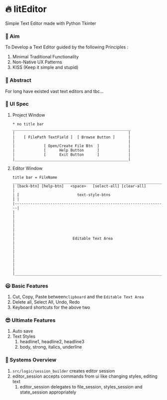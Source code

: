 # 🔥 litEditor

Simple Text Editor made with Python Tkinter

### 🚀 Aim

To Develop a Text Editor guided by the following Principles :

1. Minimal Traditional Functionality
1. Non-Native UX Patterns
1. KISS (Keep it simple and stupid)

### 🌌 Abstract

For long have existed vast text editors and tbc...

### 🍧 UI Spec

1. Project Window
    ```
   * no title bar
    _____________________________________________________
   |                                                   |
   |    [ FilePath TextField ]  [ Browse Button ]      |
   |                                                   |
   |             [ Open/Create File Btn  ]             |     
   |             [      Help Button      ]             |
   |             [      Exit Button      ]             | 
   |___________________________________________________|
    ```
1. Editor Window
    ```
   title bar = FileName
    ______________________________________________________________________
   | [back-btn] [help-btn]   <space>   [select-all] [clear-all]         |
   | [                          text-style-btns                       ] |
   |--------------------------------------------------------------------|
   |                                                                    |
   |                                                                    |
   |                                                                    |
   |                          Editable Text Area                        |
   |                                                                    |
   |                                                                    |
   |                                                                    |
   |____________________________________________________________________|
   ```

### 😃 Basic Features

1. Cut, Copy, Paste between```clipboard``` and the ```Editable Text Area```
1. Delete all, Select All, Undo, Redo
1. Keyboard shortcuts for the above two

### 😎 Ultimate Features

1. Auto save
1. Text Styles
    1. headline1, headline2, headline3
    1. body, strong, italics, underline

### 🧱 Systems Overview

1. ```src/logic/session_builder``` creates editor session
2. editor_session accepts commands from ui like changing styles, editing text
   1. editor_session delegates to file_session, styles_session and state_session appropriately
